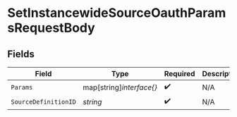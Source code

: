 # SetInstancewideSourceOauthParamsRequestBody


## Fields

| Field                    | Type                     | Required                 | Description              |
| ------------------------ | ------------------------ | ------------------------ | ------------------------ |
| `Params`                 | map[string]*interface{}* | :heavy_check_mark:       | N/A                      |
| `SourceDefinitionID`     | *string*                 | :heavy_check_mark:       | N/A                      |